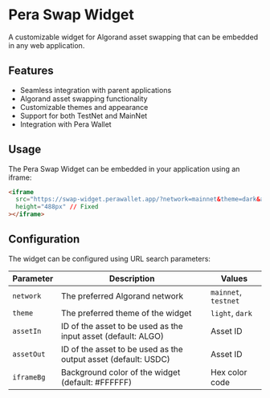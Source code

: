 # Pera Swap Widget

A customizable widget for Algorand asset swapping that can be embedded in any web application.

## Features

- Seamless integration with parent applications
- Algorand asset swapping functionality
- Customizable themes and appearance
- Support for both TestNet and MainNet
- Integration with Pera Wallet

## Usage

The Pera Swap Widget can be embedded in your application using an iframe:

```html
<iframe 
  src="https://swap-widget.perawallet.app/?network=mainnet&theme=dark&assetIn=0&assetOut=31566704" 
  height="488px" // Fixed
></iframe>
```

## Configuration

The widget can be configured using URL search parameters:

| Parameter | Description | Values |
|-----------|-------------|--------|
| `network` | The preferred Algorand network | `mainnet`, `testnet` |
| `theme` | The preferred theme of the widget | `light`, `dark` |
| `assetIn` | ID of the asset to be used as the input asset (default: ALGO) | Asset ID |
| `assetOut` | ID of the asset to be used as the output asset (default: USDC) | Asset ID |
| `iframeBg` | Background color of the widget (default: #FFFFFF) | Hex color code |
